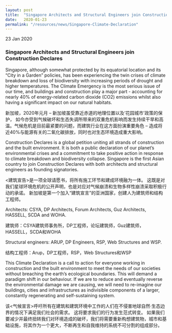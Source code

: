 ```yaml
---
layout: post
title:  "Singapore Architects and Structural Engineers join Construction Declares"
date:   2020-01-23
permalink: "/resources/news/Singapore-Climate-Declaration"
---
```

23 Jan 2020

### **Singapore Architects and Structural Engineers join Construction Declares**

Singapore, although somewhat protected by its equatorial location and its “City in a Garden” policies, has been experiencing the twin crises of climate breakdown and loss of biodiversity with increasing periods of drought and higher temperatures. The Climate Emergency is the most serious issue of our time, and buildings and construction play a major part - accounting for nearly 40% of energy-related carbon dioxide (CO2) emissions whilst also having a significant impact on our natural habitats.

新加坡，2020年元月  –  新加坡虽受靠近赤道的地理位置以及‘花园城市’政策的保护， 如今亦受到气候破坏和生态失调所带来的双重危机影响而发生持续干旱和高温。气候危机是目前最紧要的问题，而建筑行业在这方面扮演重要角色 – 造成将近40%与能源有关的二氧化碳排放，同时也对生态环境造成重大影响。
 
Construction Declares is a global petition uniting all strands of construction and the built environment. It is both a public declaration of our planet’s environmental crises and a commitment to take positive action in response to climate breakdown and biodiversity collapse. Singapore is the first Asian country to join Construction Declares with both architects and structural engineers as founding signatories.

<建筑宣告>是一项全球请愿书，将所有施工环节和建成环境融为一体。 这既是对我们星球环境危机的公开声明，也是对应对气候崩溃和生物多样性崩溃采取积极行动的承诺。 新加坡是第一个加入“建筑宣言”的亚洲国家，创建人为建筑师和结构工程师。

Architects: CSYA, DP Architects, Forum Architects, Guz Architects, HASSELL, SCDA and WOHA.

建筑师：CSYA建筑师事务所，DP工程师，论坛建筑师，Guz建筑师，HASSELL，SCDA和WOHA
 
Structural engineers: ARUP, DP Engineers, RSP, Web Structures and WSP.

结构工程师：Arup，DP工程师，RSP，Web Structures和WSP
 
This Climate Declaration is a call to action for everyone working in construction and the built environment to meet the needs of our societies without breaching the earth’s ecological boundaries. This will demand a paradigm shift in our behaviour. If we are to reduce and eventually reverse the environmental damage we are causing, we will need to re-imagine our buildings, cities and infrastructures as indivisible components of a larger, constantly regenerating and self-sustaining system.

该<气候宣言>呼吁所有在建筑和建筑环境中工作的人们在不侵害地球自然·生态边界的情况下满足我们社会的需求。 这将要求我们的行为发生范式转变。 如果我们要减少并最终扭转我们对环境造成的破坏，我们将需要重新构想建筑物，城市和基础设施，将其作为一个更大，不断再生和自我维持的系统不可分割的组成部分。
